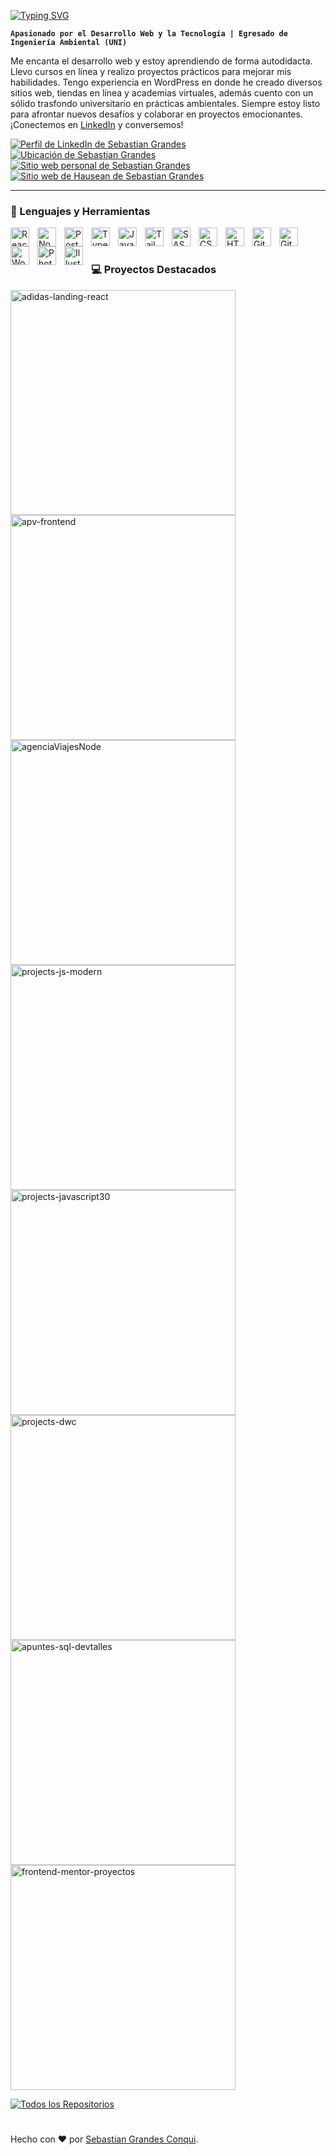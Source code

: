 [![Typing SVG](https://readme-typing-svg.demolab.com?font=Roboto&weight=900&size=30&pause=1000&color=4d597c&vCenter=true&random=false&width=440&height=35&lines=%F0%9F%91%8B+Hola%2C+soy+Sebastian+Grandes;%F0%9F%99%8C+Bienvenido+a+mi+GitHub)](https://git.io/typing-svg)  

**`Apasionado por el Desarrollo Web y la Tecnología | Egresado de Ingeniería Ambiental (UNI)`**

Me encanta el desarrollo web y estoy aprendiendo de forma autodidacta. Llevo cursos en línea y realizo proyectos prácticos para mejorar mis habilidades. Tengo experiencia en WordPress en donde he creado diversos sitios web, tiendas en línea y academias virtuales, además cuento con un sólido trasfondo universitario en prácticas ambientales. Siempre estoy listo para afrontar nuevos desafíos y colaborar en proyectos emocionantes. ¡Conectemos en [LinkedIn](https://www.linkedin.com/in/sebasgrandes/) y conversemos!

<p align="left">
  <a href="https://www.linkedin.com/in/sebasgrandes">
     <img alt="Perfil de LinkedIn de Sebastian Grandes" title="Conversemos por LinkedIn" src="https://img.shields.io/badge/sebasgrandes-sebasgrandes?style=for-the-badge&logo=linkedin&labelColor=005fbd&color=006cd7"/></a> 
  <a href="#">
     <img alt="Ubicación de Sebastian Grandes" title="Lima, Perú" src="https://img.shields.io/badge/Per%C3%BA-sebasgrandes?style=for-the-badge&logo=googlemaps&logoColor=white&label=Lima&labelColor=c94034&color=ea4335"/></a>
<!--   <a href="https://github.com/sebasgrandes?tab=repositories">
     <img alt="Repositorios de Sebastian Grandes en GitHub" title="Mis repositorios" src="https://img.shields.io/badge/Mis%20Repositorios-sebasgrandes?style=for-the-badge&logo=files&logoColor=white&labelColor=313649&color=3f4965"/></a> -->
  <a href="https://sebastiangrandes.com">
     <img alt="Sitio web personal de Sebastian Grandes" title="sitio web sebastiangrandes.com" src="https://img.shields.io/badge/sebastiangrandes.com-sebasgrandes?style=for-the-badge&logo=googlechrome&logoColor=white&labelColor=0000b7&color=0000df"/></a> 
  <a href="https://hausean.com">
     <img alt="Sitio web de Hausean de Sebastian Grandes" title="sitio web hausean.com" src="https://img.shields.io/badge/hausean.com-sebasgrandes?style=for-the-badge&logo=googlechrome&logoColor=white&labelColor=4d00c7&color=6300ff"/></a>
</p>

---

### 🧰 Lenguajes y Herramientas

<img align="left" alt="React" width="30px" style="padding-right:10px;" src="https://cdn.jsdelivr.net/gh/devicons/devicon/icons/react/react-original.svg" />
<img align="left" alt="NodeJS" width="30px" style="padding-right:10px;" src="https://cdn.jsdelivr.net/gh/devicons/devicon/icons/nodejs/nodejs-original.svg" />
<img align="left" alt="PostgreSQL" width="30px" style="padding-right:10px;" src="https://cdn.jsdelivr.net/gh/devicons/devicon@latest/icons/postgresql/postgresql-original.svg" />
<img align="left" alt="TypeScript" width="30px" style="padding-right:10px;" src="https://cdn.jsdelivr.net/gh/devicons/devicon/icons/typescript/typescript-plain.svg" />
<img align="left" alt="JavaScript" width="30px" style="padding-right:10px;" src="https://cdn.jsdelivr.net/gh/devicons/devicon/icons/javascript/javascript-plain.svg" />
<img align="left" alt="TailwindCSS" width="30px" style="padding-right:10px;" src="https://cdn.jsdelivr.net/gh/devicons/devicon@latest/icons/tailwindcss/tailwindcss-original.svg" />
<img align="left" alt="SASS" width="30px" style="padding-right:10px;" src="https://cdn.jsdelivr.net/gh/devicons/devicon@latest/icons/sass/sass-original.svg" />
<img align="left" alt="CSS" width="30px" style="padding-right:10px;" src="https://cdn.jsdelivr.net/gh/devicons/devicon/icons/css3/css3-plain.svg" />
<img align="left" alt="HTML" width="30px" style="padding-right:10px;" src="https://cdn.jsdelivr.net/gh/devicons/devicon/icons/html5/html5-plain.svg" />
<img align="left" alt="GitHub" width="30px" style="padding-right:10px;" src="https://cdn.jsdelivr.net/gh/devicons/devicon/icons/github/github-original.svg" />
<img align="left" alt="Git" width="30px" style="padding-right:10px;" src="https://cdn.jsdelivr.net/gh/devicons/devicon/icons/git/git-original.svg" />
<img align="left" alt="WordPress" width="30px" style="padding-right:10px;" src="https://cdn.jsdelivr.net/gh/devicons/devicon@latest/icons/wordpress/wordpress-plain.svg" />
<img align="left" alt="Photoshop" width="30px" style="padding-right:10px;" src="https://cdn.jsdelivr.net/gh/devicons/devicon@latest/icons/photoshop/photoshop-original.svg" />
<img align="left" alt="Illustrator" width="30px" style="padding-right:10px;" src="https://cdn.jsdelivr.net/gh/devicons/devicon@latest/icons/illustrator/illustrator-plain.svg" />
<br />

#

### 💻 Proyectos Destacados

<p align="left">
  <a href="https://github.com/sebasgrandes/adidas-landing-react"><img width="360" src="https://github-readme-stats.vercel.app/api/pin/?username=sebasgrandes&repo=adidas-landing-react&theme=react&bg_color=4d597c&title_color=f6f7f9&hide_border=true&icon_color=26c9fc&show_icons=false" alt="adidas-landing-react"></a>
  <a href="https://github.com/sebasgrandes/apv-frontend"><img width="360" src="https://github-readme-stats.vercel.app/api/pin?username=sebasgrandes&repo=apv-frontend&theme=react&bg_color=4d597c&title_color=f6f7f9&hide_border=true&icon_color=26c9fc&show_icons=false" alt="apv-frontend"></a>
  <a href="https://github.com/sebasgrandes/agenciaViajesNode"><img width="360" src="https://github-readme-stats.vercel.app/api/pin/?username=sebasgrandes&repo=agenciaViajesNode&theme=react&bg_color=4d597c&title_color=f6f7f9&hide_border=true&icon_color=26c9fc&show_icons=false" alt="agenciaViajesNode"></a>
  <a href="https://github.com/sebasgrandes/projects-js-modern"><img width="360" src="https://github-readme-stats.vercel.app/api/pin/?username=sebasgrandes&repo=projects-js-modern&theme=react&bg_color=4d597c&title_color=f6f7f9&hide_border=true&icon_color=26c9fc&show_icons=false&show_description=false" alt="projects-js-modern"></a>
  <a href="https://github.com/sebasgrandes/projects-javascript30"><img width="360" src="https://github-readme-stats.vercel.app/api/pin/?username=sebasgrandes&repo=projects-javascript30&theme=react&bg_color=4d597c&title_color=f6f7f9&hide_border=true&icon_color=26c9fc&show_icons=false" alt="projects-javascript30"></a>
  <a href="https://github.com/sebasgrandes/projects-dwc"><img width="360" src="https://github-readme-stats.vercel.app/api/pin/?username=sebasgrandes&repo=projects-dwc&theme=react&bg_color=4d597c&title_color=f6f7f9&hide_border=true&icon_color=26c9fc&show_icons=false&show_description=false" alt="projects-dwc"></a>
  <a href="https://github.com/sebasgrandes/apuntes-sql-devtalles"><img width="360" src="https://github-readme-stats.vercel.app/api/pin/?username=sebasgrandes&repo=apuntes-sql-devtalles&theme=react&bg_color=4d597c&title_color=f6f7f9&hide_border=true&icon_color=26c9fc&show_icons=false" alt="apuntes-sql-devtalles"></a>
  <a href="https://github.com/sebasgrandes/frontend-mentor-proyectos"><img width="360" src="https://github-readme-stats.vercel.app/api/pin/?username=sebasgrandes&repo=frontend-mentor-proyectos&theme=react&bg_color=4d597c&title_color=f6f7f9&hide_border=true&icon_color=26c9fc&show_icons=false" alt="frontend-mentor-proyectos"></a>
</p>

<a href="https://github.com/sebasgrandes?tab=repositories"><img alt="Todos los Repositorios" title="Todos los Repositorios" src="https://img.shields.io/badge/Todos%20Mis%20Repositorios-sebasgrandes?style=for-the-badge&logo=files&logoColor=white&labelColor=313649&color=3f4965"/></a>

#

Hecho con ❤️ por [Sebastian Grandes Conqui](https://www.linkedin.com/in/sebasgrandes).
